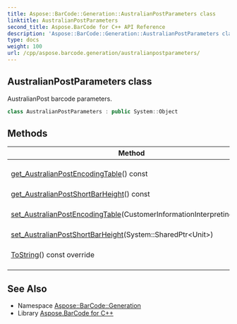 ```yaml
---
title: Aspose::BarCode::Generation::AustralianPostParameters class
linktitle: AustralianPostParameters
second_title: Aspose.BarCode for C++ API Reference
description: 'Aspose::BarCode::Generation::AustralianPostParameters class. AustralianPost barcode parameters in C++.'
type: docs
weight: 100
url: /cpp/aspose.barcode.generation/australianpostparameters/
---
```

## AustralianPostParameters class


AustralianPost barcode parameters.

```cpp
class AustralianPostParameters : public System::Object
```

## Methods

| Method | Description |
| --- | --- |
| [get_AustralianPostEncodingTable](./get_australianpostencodingtable/)() const | Interpreting type for the Customer Information of AustralianPost, default to [CustomerInformationInterpretingType.Other](../../aspose.barcode/customerinformationinterpretingtype/)". |
| [get_AustralianPostShortBarHeight](./get_australianpostshortbarheight/)() const | Short bar's height of AustralianPost barcode. |
| [set_AustralianPostEncodingTable](./set_australianpostencodingtable/)(CustomerInformationInterpretingType) | Interpreting type for the Customer Information of AustralianPost, default to [CustomerInformationInterpretingType.Other](../../aspose.barcode/customerinformationinterpretingtype/)". |
| [set_AustralianPostShortBarHeight](./set_australianpostshortbarheight/)(System::SharedPtr\<Unit\>) | Short bar's height of AustralianPost barcode. |
| [ToString](./tostring/)() const override | Returns a human-readable string representation of this [AustralianPostParameters](./). |
## See Also

* Namespace [Aspose::BarCode::Generation](../)
* Library [Aspose.BarCode for C++](../../)
